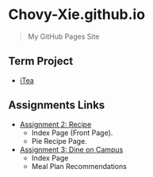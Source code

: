 # Chovy-Xie.github.io
> My GitHub Pages Site

## Term Project
 - [iTea](/term-project/frontend/html/index.html)


## Assignments Links
 - [Assignment 2: Recipe](/csc372-hw/assignment-2/home.html)
    - Index Page (Front Page).
    - Pie Recipe Page.
 - [Assignment 3: Dine on Campus](/csc372-hw/assignment-3/home.html)
    - Index Page
    - Meal Plan Recommendations